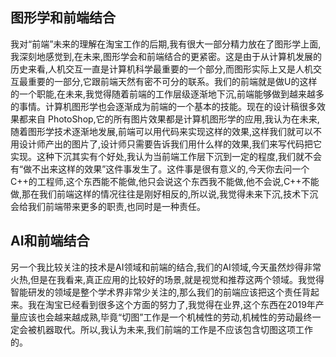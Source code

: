 ## 图形学和前端结合
我对“前端”未来的理解在淘宝工作的后期,我有很大一部分精力放在了图形学上面,我深刻地感觉到,在未来,图形学会和前端结合的更紧密。 ​​这是由于从计算机发展的历史来看,人机交互一直是计算机科学最重要的一个部分,而图形实际上又是人机交互最重要的一部分,它跟前端天然有密不可分的联系。 ​​我们的前端就是做U的这样的一个职能,在未来,我觉得随着前端的工作层级逐渐地下沉,前端能够做到越来越多的事情。 ​​计算机图形学也会逐渐成为前端的一个基本的技能。现在的设计稿很多效果都来自 PhotoShop,它的所有图片效果都是计算机图形学的应用,我认为在未来,随着图形学技术逐渐地发展,前端可以用代码来实现这样的效果,这样我们就可以不用设计师产出的图片了,设计师只需要告诉我们用什么样的效果,我们来写代码把它实现。 ​​这种下沉其实有个好处,我认为当前端工作层下沉到一定的程度,我们就不会有“做不出来这样的效果”这件事发生了。 ​​这件事是很有意义的,今天你去问一个C++的工程师,这个东西能不能做,他只会说这个东西我不能做,他不会说,C++不能做,那在我们前端这样的情况往往是刚好相反的,所以说,我觉得未来下沉,技术下沉会给我们前端带来更多的职责,也同时是一种责任。

## AI和前端结合
另一个我比较关注的技术是AI领域和前端的结合,我们的AI领域,今天虽然炒得非常火热,但是在我看来,真正应用的比较好的场景,就是视觉和推荐这两个领域。 ​​我觉得智能研发的领域是整个学术界非常少关注的,那么我们的前端应该把这个责任背起来。 ​​我在淘宝已经看到很多这个方面的努力了,我觉得在业界,这个东西在2019年产量应该也会越来越成熟,毕竟“切图”工作是一个机械性的劳动,机械性的劳动最终一定会被机器取代。 ​​所以,我认为未来,我们前端的工作是不应该包含切图这项工作的。